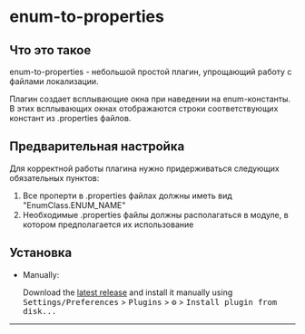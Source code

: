 # enum-to-properties

## Что это такое

<!-- Plugin description -->
enum-to-properties - небольшой простой плагин, упрощающий работу с файлами локализации.

Плагин создает всплывающие окна при наведении на enum-константы. 
В этих всплывающих окнах отображаются строки соответствующих констант из .properties файлов.
<!-- Plugin description end -->

## Предварительная настройка
Для корректной работы плагина нужно придерживаться следующих обязательных пунктов:
1) Все проперти в .properties файлах должны иметь вид "EnumClass.ENUM_NAME"
2) Необходимые .properties файлы должны располагаться в модуле, в котором предполагается их использование

## Установка

- Manually:

  Download the [latest release](https://github.com/ElegantCone/enum-to-properties/releases/latest) and install it manually using
  <kbd>Settings/Preferences</kbd> > <kbd>Plugins</kbd> > <kbd>⚙️</kbd> > <kbd>Install plugin from disk...</kbd>

---